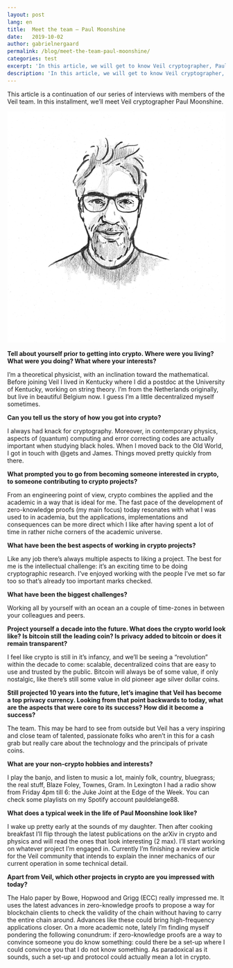 ```yaml
---
layout: post
lang: en
title:  Meet the team — Paul Moonshine
date:   2019-10-02
author: gabrielnergaard
permalink: /blog/meet-the-team-paul-moonshine/
categories: test
excerpt: 'In this article, we will get to know Veil cryptographer, Paul Moonshine'
description: 'In this article, we will get to know Veil cryptographer, Paul Moonshine'
---
```

This article is a continuation of our series of interviews with members of the Veil team. In this installment, we’ll meet Veil cryptographer Paul Moonshine.

![](/uploads/team/misterkangaroo.jpg)

**Tell about yourself prior to getting into crypto. Where were you living? What were you doing? What where your interests?**

I’m a theoretical physicist, with an inclination toward the mathematical. Before joining Veil I lived in Kentucky where I did a postdoc at the University of Kentucky, working on string theory. I’m from the Netherlands originally, but live in beautiful Belgium now. I guess I’m a little decentralized myself sometimes.

**Can you tell us the story of how you got into crypto?**

I always had knack for cryptography. Moreover, in contemporary physics, aspects of (quantum) computing and error correcting codes are actually important when studying black holes. When I moved back to the Old World, I got in touch with @gets and James. Things moved pretty quickly from there.

**What prompted you to go from becoming someone interested in crypto, to someone contributing to crypto projects?**

From an engineering point of view, crypto combines the applied and the academic in a way that is ideal for me. The fast pace of the development of zero-knowledge proofs (my main focus) today resonates with what I was used to in academia, but the applications,  implementations and consequences can be more direct which I like after having spent a lot of time in rather niche corners of the academic universe.

**What have been the best aspects of working in crypto projects?**

Like any job there’s always multiple aspects to liking a project. The best for me is the intellectual challenge: it’s an exciting time to be doing cryptographic research. I’ve enjoyed working with the people I’ve met so far too so that’s already too important marks checked.

**What have been the biggest challenges?**

Working all by yourself with an ocean an a couple of time-zones in between your colleagues and peers.

**Project yourself a decade into the future. What does the crypto world look like? Is bitcoin still the leading coin? Is privacy added to bitcoin or does it remain transparent?**

I feel like crypto is still in it’s infancy, and we’ll be seeing a “revolution” within the decade to come: scalable, decentralized coins that are easy to use and trusted by the public. Bitcoin will always be of some value, if only nostalgic, like there’s still some value in old pioneer age silver dollar coins.

**Still projected 10 years into the future, let’s imagine that Veil has become a top privacy currency. Looking from that point backwards to today, what are the aspects that were core to its success? How did it become a success?** 

The team. This may be hard to see from outside but Veil has a very inspiring and close team of talented, passionate folks who aren’t in this for a cash grab but really care about the technology and the principals of private coins.

**What are your non-crypto hobbies and interests?**

I play the banjo, and listen to music a lot, mainly folk, country, bluegrass; the real stuff, Blaze Foley, Townes, Gram. In Lexington I had a radio show from Friday 4pm till 6: the Juke Joint at the Edge of the Week. You can check some playlists on my Spotify account pauldelange88.

**What does a typical week in the life of Paul Moonshine look like?**

I wake up pretty early at the sounds of my daughter. Then after cooking breakfast I’ll flip through the latest publications on the arXiv in crypto and physics and will read the ones that look interesting (2 max). I’ll start working on whatever project I’m engaged in. Currently I’m finishing a review article for the Veil community that intends to explain the inner mechanics of our current operation in some technical detail.

**Apart from Veil, which other projects in crypto are you impressed with today?**

The Halo paper by Bowe, Hopwood and Grigg (ECC) really impressed me. It uses the latest advances in zero-knowledge proofs to propose a way for blockchain clients to check the validity of the chain without having to carry the entire chain around. Advances like these could bring high-frequency applications closer. On a more academic note, lately I’m finding myself pondering the following conundrum: if zero-knowledge proofs are a way to convince someone you do know something: could there be a set-up where I could convince you that I do not know something. As paradoxical as it sounds, such a set-up and protocol could actually mean a lot in crypto.